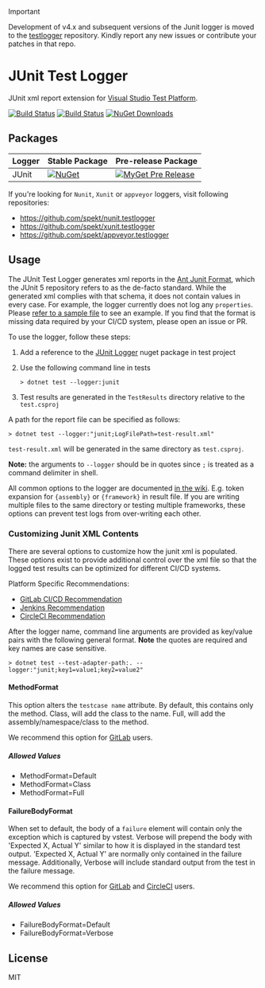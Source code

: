 > [!IMPORTANT]  
> Development of v4.x and subsequent versions of the Junit logger is moved to the [testlogger](https://github.com/spekt/testlogger) repository.
> Kindly report any new issues or contribute your patches in that repo.

# JUnit Test Logger

JUnit xml report extension for [Visual Studio Test Platform](https://github.com/microsoft/vstest).

[![Build Status](https://travis-ci.com/spekt/junit.testlogger.svg?branch=master)](https://travis-ci.com/spekt/junit.testlogger)
[![Build Status](https://ci.appveyor.com/api/projects/status/gsiaqo5g4gfk76kq?svg=true)](https://ci.appveyor.com/project/spekt/junit-testlogger)
[![NuGet Downloads](https://img.shields.io/nuget/dt/JunitXml.TestLogger)](https://www.nuget.org/packages/JunitXml.TestLogger/)

## Packages

| Logger | Stable Package | Pre-release Package |
| ------ | -------------- | ------------------- |
| JUnit | [![NuGet](https://img.shields.io/nuget/v/JUnitXml.TestLogger.svg)](https://www.nuget.org/packages/JUnitXml.TestLogger/) | [![MyGet Pre Release](https://img.shields.io/myget/spekt/vpre/junitxml.testlogger.svg)](https://www.myget.org/feed/spekt/package/nuget/JunitXml.TestLogger) |

If you're looking for `Nunit`, `Xunit` or `appveyor` loggers, visit following repositories:

- <https://github.com/spekt/nunit.testlogger>
- <https://github.com/spekt/xunit.testlogger>
- <https://github.com/spekt/appveyor.testlogger>

## Usage

The JUnit Test Logger generates xml reports in the [Ant Junit Format](https://github.com/windyroad/JUnit-Schema), which the JUnit 5 repository refers to as the de-facto standard. While the generated xml complies with that schema, it does not contain values in every case. For example, the logger currently does not log any `properties`. Please [refer to a sample file](docs/assets/TestResults.xml) to see an example. If you find that the format is missing data required by your CI/CD system, please open an issue or PR.

To use the logger, follow these steps:

1. Add a reference to the [JUnit Logger](https://www.nuget.org/packages/JUnitXml.TestLogger) nuget package in test project
2. Use the following command line in tests

   ```none
   > dotnet test --logger:junit
   ```

3. Test results are generated in the `TestResults` directory relative to the `test.csproj`

A path for the report file can be specified as follows:

```none
> dotnet test --logger:"junit;LogFilePath=test-result.xml"
```

`test-result.xml` will be generated in the same directory as `test.csproj`.

**Note:** the arguments to `--logger` should be in quotes since `;` is treated as a command delimiter in shell.

All common options to the logger are documented [in the wiki][config-wiki]. E.g.
token expansion for `{assembly}` or `{framework}` in result file. If you are writing multiple
files to the same directory or testing multiple frameworks, these options can prevent
test logs from over-writing each other.

[config-wiki]: https://github.com/spekt/testlogger/wiki/Logger-Configuration

### Customizing Junit XML Contents

There are several options to customize how the junit xml is populated. These options exist to
provide additional control over the xml file so that the logged test results can be optimized for different CI/CD systems.

Platform Specific Recommendations:

- [GitLab CI/CD Recommendation](/docs/gitlab-recommendation.md)
- [Jenkins Recommendation](/docs/jenkins-recommendation.md)
- [CircleCI Recommendation](/docs/circleci-recommendation.md)

After the logger name, command line arguments are provided as key/value pairs with the following general format. **Note** the quotes are required and key names are case sensitive.

```none
> dotnet test --test-adapter-path:. --logger:"junit;key1=value1;key2=value2"
```

#### MethodFormat

This option alters the `testcase name` attribute. By default, this contains only the method. Class, will add the class to the name. Full, will add the assembly/namespace/class to the method.

We recommend this option for [GitLab](/docs/gitlab-recommendation.md) users.

##### Allowed Values

- MethodFormat=Default
- MethodFormat=Class
- MethodFormat=Full

#### FailureBodyFormat

When set to default, the body of a `failure` element will contain only the exception which is captured by vstest. Verbose will prepend the body with 'Expected X, Actual Y' similar to how it is displayed in the standard test output. 'Expected X, Actual Y' are normally only contained in the failure message. Additionally, Verbose will include standard output from the test in the failure message.

We recommend this option for [GitLab](/docs/gitlab-recommendation.md) and [CircleCI](/docs/circleci-recommendation.md) users.

##### Allowed Values

- FailureBodyFormat=Default
- FailureBodyFormat=Verbose

## License

MIT
